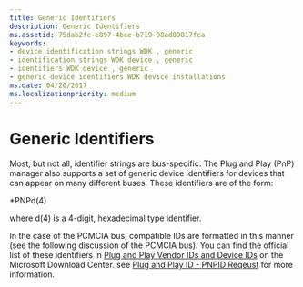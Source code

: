```yaml
---
title: Generic Identifiers
description: Generic Identifiers
ms.assetid: 75dab2fc-e897-4bce-b719-98ad89817fca
keywords:
- device identification strings WDK , generic
- identification strings WDK device , generic
- identifiers WDK device , generic
- generic device identifiers WDK device installations
ms.date: 04/20/2017
ms.localizationpriority: medium
---
```


# Generic Identifiers





Most, but not all, identifier strings are bus-specific. The Plug and Play (PnP) manager also supports a set of generic device identifiers for devices that can appear on many different buses. These identifiers are of the form:

\*PNPd(4)

where d(4) is a 4-digit, hexadecimal type identifier.

In the case of the PCMCIA bus, compatible IDs are formatted in this manner (see the following discussion of the PCMCIA bus). You can find the official list of these identifiers in [Plug and Play Vendor IDs and Device IDs](https://go.microsoft.com/fwlink/p/?linkid=49039) on the Microsoft Download Center. see [Plug and Play ID - PNPID Reqeust](./plug-and-play-id---pnpid-request.md) for more information. 

 

